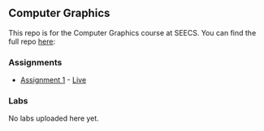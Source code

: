 ## Computer Graphics

This repo is for the Computer Graphics course at SEECS. You can find the full repo [here](https://github.com/nashmia-riaz/ComputerGraphics):


### Assignments
- [Assignment 1](https://github.com/nashmia-riaz/ComputerGraphics/Assignment1) - [Live](https://nashmia-riaz.github.io/ComputerGraphics/Assignment%201/EXAMPLES/Assignment1.html)

### Labs
No labs uploaded here yet.